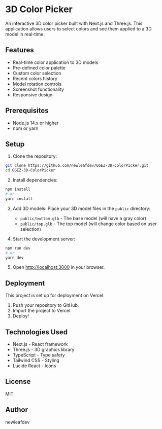 # 3D Color Picker

An interactive 3D color picker built with Next.js and Three.js. This application allows users to select colors and see them applied to a 3D model in real-time.

## Features

- Real-time color application to 3D models
- Pre-defined color palette
- Custom color selection
- Recent colors history
- Model rotation controls
- Screenshot functionality
- Responsive design

## Prerequisites

- Node.js 14.x or higher
- npm or yarn

## Setup

1. Clone the repository:
```bash
git clone https://github.com/newleafdev/GGEZ-3D-ColorPicker.git
cd GGEZ-3D-ColorPicker
```

2. Install dependencies:
```bash
npm install
# or
yarn install
```

3. Add 3D models:
   Place your 3D model files in the `public` directory:
   - `public/bottom.glb` - The base model (will have a gray color)
   - `public/top.glb` - The top model (will change color based on user selection)

4. Start the development server:
```bash
npm run dev
# or
yarn dev
```

5. Open [http://localhost:3000](http://localhost:3000) in your browser.

## Deployment

This project is set up for deployment on Vercel:

1. Push your repository to GitHub.
2. Import the project to Vercel.
3. Deploy!

## Technologies Used

- Next.js - React framework
- Three.js - 3D graphics library
- TypeScript - Type safety
- Tailwind CSS - Styling
- Lucide React - Icons

## License

MIT

## Author

newleafdev 